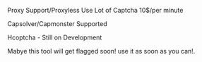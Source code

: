 Proxy Support/Proxyless
Use Lot of Captcha 10$/per minute 

Capsolver/Capmonster Supported

Hcoptcha - Still on Development

Mabye this tool will get flagged soon! use it as soon as you can!. 
